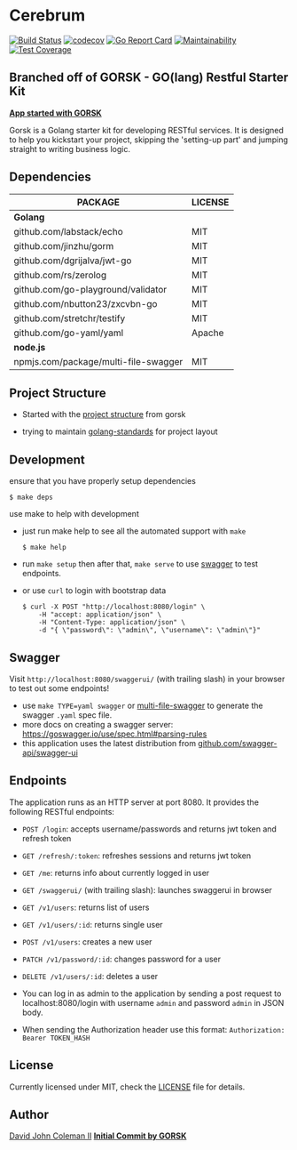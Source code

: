 # Cerebrum

[![Build Status](https://travis-ci.org/johncoleman83/cerebrum.svg?branch=master)](https://travis-ci.org/johncoleman83/cerebrum)
[![codecov](https://codecov.io/gh/johncoleman83/cerebrum/branch/master/graph/badge.svg)](https://codecov.io/gh/johncoleman83/cerebrum)
[![Go Report Card](https://goreportcard.com/badge/github.com/johncoleman83/cerebrum)](https://goreportcard.com/report/github.com/johncoleman83/cerebrum)
[![Maintainability](https://api.codeclimate.com/v1/badges/3e7ca0599c269e5ebfb6/maintainability)](https://codeclimate.com/github/johncoleman83/cerebrum/maintainability)
[![Test Coverage](https://api.codeclimate.com/v1/badges/3e7ca0599c269e5ebfb6/test_coverage)](https://codeclimate.com/github/johncoleman83/cerebrum/test_coverage)

## Branched off of GORSK - GO(lang) Restful Starter Kit

**[App started with GORSK](https://www.ribice.ba/refactoring-gorsk/)**

Gorsk is a Golang starter kit for developing RESTful services. It is designed to help you kickstart your project, skipping the 'setting-up part' and jumping straight to writing business logic.

## Dependencies

| PACKAGE                               | LICENSE |
|---------------------------------------|---------|
| **Golang**                            |         |
| github.com/labstack/echo              |   MIT   |
| github.com/jinzhu/gorm                |   MIT   |
| github.com/dgrijalva/jwt-go           |   MIT   |
| github.com/rs/zerolog                 |   MIT   |
| github.com/go-playground/validator    |   MIT   |
| github.com/nbutton23/zxcvbn-go        |   MIT   |
| github.com/stretchr/testify           |   MIT   |
| github.com/go-yaml/yaml               |  Apache |
| **node.js**                           |         |
| npmjs.com/package/multi-file-swagger  |   MIT   |

## Project Structure

* Started with the [project structure](https://github.com/ribice/gorsk#project-structure) from gorsk

* trying to maintain [golang-standards](https://github.com/golang-standards/project-layout) for project layout


## Development

ensure that you have properly setup dependencies

```
$ make deps
```

use make to help with development

* just run make help to see all the automated support with `make`
  ```
  $ make help
  ```

* run `make setup` then after that, `make serve` to use [swagger](https://github.com/johncoleman83/cerebrum#swagger) to test endpoints.

* or use `curl` to login with bootstrap data
  ```
  $ curl -X POST "http://localhost:8080/login" \
      -H "accept: application/json" \
      -H "Content-Type: application/json" \
      -d "{ \"password\": \"admin\", \"username\": \"admin\"}"
  ```

## Swagger

Visit `http://localhost:8080/swaggerui/` (with trailing slash) in your browser to test out some endpoints!

* use `make TYPE=yaml swagger` or [multi-file-swagger](https://www.npmjs.com/package/multi-file-swagger) to generate the swagger `.yaml` spec file.
* more docs on creating a swagger server: https://goswagger.io/use/spec.html#parsing-rules
* this application uses the latest distribution from [github.com/swagger-api/swagger-ui](https://github.com/swagger-api/swagger-ui/tree/master/dist)

## Endpoints

The application runs as an HTTP server at port 8080. It provides the following RESTful endpoints:

* `POST /login`: accepts username/passwords and returns jwt token and refresh token
* `GET /refresh/:token`: refreshes sessions and returns jwt token
* `GET /me`: returns info about currently logged in user
* `GET /swaggerui/` (with trailing slash): launches swaggerui in browser
* `GET /v1/users`: returns list of users
* `GET /v1/users/:id`: returns single user
* `POST /v1/users`: creates a new user
* `PATCH /v1/password/:id`: changes password for a user
* `DELETE /v1/users/:id`: deletes a user

* You can log in as admin to the application by sending a post request to localhost:8080/login with username `admin` and password `admin` in JSON body.

* When sending the Authorization header use this format: `Authorization: Bearer TOKEN_HASH`

## License

Currently licensed under MIT, check the [LICENSE](LICENSE.md) file for details.

## Author

[David John Coleman II](https://davidjohncoleman.com)
**[Initial Commit by GORSK](https://www.ribice.ba/refactoring-gorsk/)**
